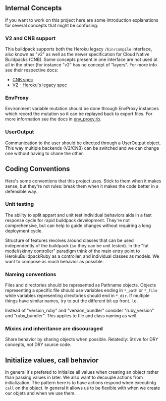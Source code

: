 

## Internal Concepts

If you want to work on this project here are some introduction explanations for several concepts that might be confusing:

### V2 and CNB support

This buildpack supports both the Heroku legacy `/bin/compile` interface, also known as "v2" as well as the newer specification for Cloud Native Buildpacks (CNB). Some concepts present in one interface are not used at all in the other (for instance "v2" has no concept of "layers". For more info see their respective docs:

- [CNB spec](https://github.com/buildpacks/spec)
- [V2 - Heroku's legacy spec](https://devcenter.heroku.com/articles/buildpack-api)

### EnvProxy

Environment variable mutation should be done through EnvProxy instances which record the mutation so it can be replayed back to export files. For more information see the docs in [env_proxy.rb]().

### UserOutput

Communication to the user should be directed through a UserOutput object. This way multiple backends (V2/CNB) can be switched and we can change one without having to chane the other.

## Coding Conventions

Here's some conventions that this project uses. Stick to them when it makes sense, but they're not rules: break them when it makes the code better in a defensible way.

### Unit testing

The ability to split appart and unit test individual behaviors aids in a fast response cycle for rapid buildpack development. They're not comprehensive, but can help to guide changes without requiring a long deployment cycle.

Structure of features revolves around classes that can be used independently of the buildpack (so they can be unit tested). In the "fat model/skinny controller" paradigm think of the main entry point to HerokuBuildpackRuby as a controller, and individual classes as models. We want to compose as much behavior as possible.

### Naming conventions

Files and directories should be represented as Pathname objects. Objects representing a specific file should use variables ending in `*_path` or `*_file` while variables representing directories should end in `*_dir`. If multiple things have similar names, try to put the different bit up front. I.e.

Instead of "version_ruby" and "version_bundler" consider "ruby_version" and "ruby_bundler". This applies to file and class naming as well.

### Mixins and inheritance are discouraged

Share behavior by sharing objects when possible. Relatedly: Strive for DRY concepts, not DRY source code.

## Initialize values, call behavior

In general it's prefered to initialize all values when creating an object rather than passing values in later. We also want to decouple actions from initialization. The pattern here is to have actions respond when executintg `call` on the object. In general it allows us to be flexible with when we create our objets and when we use them.
